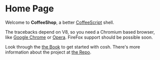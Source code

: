 # Home Page

Welcome to **CoffeeShop**, a better [CoffeeScript][1] shell.

The tracebacks depend on V8, so you need a Chromium based browser, like [Google
Chrome][2] or [Opera][3]. FireFox support should be possible soon.

Look through the [the Book](/docs/front.md) to get started with cosh. There's more
information about the project at [the Repo][4].

[1]: http://coffeescript.org "CoffeeScript Home Page"
[2]: http://www.google.co.uk/intl/en_uk/chrome "Chrome Home Page"
[3]: http://www.opera.com "Opera Home Page"
[4]: https://github.com/carlsmith/coffeeshop "Project Home Page"
